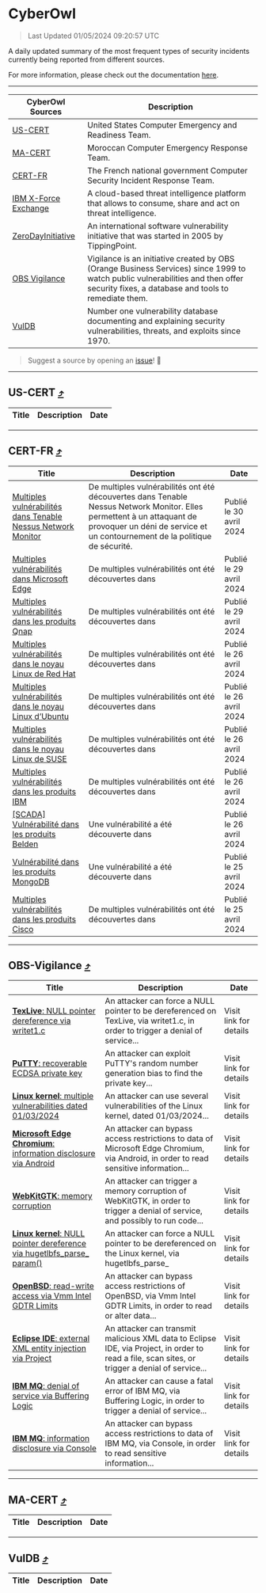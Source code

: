 
 <div id='top'></div>

# CyberOwl

 > Last Updated 01/05/2024 09:20:57 UTC
 
 A daily updated summary of the most frequent types of security incidents currently being reported from different sources.
 
 For more information, please check out the documentation [here](./docs/README.md).
 
 ---
 |CyberOwl Sources|Description|
 |---|---|
 |[US-CERT](#us-cert-arrow_heading_up)|United States Computer Emergency and Readiness Team.|
 |[MA-CERT](#ma-cert-arrow_heading_up)|Moroccan Computer Emergency Response Team.|
 |[CERT-FR](#cert-fr-arrow_heading_up)|The French national government Computer Security Incident Response Team.|
 |[IBM X-Force Exchange](#ibmcloud-arrow_heading_up)|A cloud-based threat intelligence platform that allows to consume, share and act on threat intelligence.|
 |[ZeroDayInitiative](#zerodayinitiative-arrow_heading_up)|An international software vulnerability initiative that was started in 2005 by TippingPoint.|
 |[OBS Vigilance](#obs-vigilance-arrow_heading_up)|Vigilance is an initiative created by OBS (Orange Business Services) since 1999 to watch public vulnerabilities and then offer security fixes, a database and tools to remediate them.|
 |[VulDB](#vuldb-arrow_heading_up)|Number one vulnerability database documenting and explaining security vulnerabilities, threats, and exploits since 1970.|
 
 > Suggest a source by opening an [issue](https://github.com/karimhabush/cyberowl/issues)! :raised_hands:
 ---

## US-CERT [:arrow_heading_up:](#cyberowl)

 |Title|Description|Date|
 |---|---|---|
 
 ---

## CERT-FR [:arrow_heading_up:](#cyberowl)

 |Title|Description|Date|
 |---|---|---|
 |[Multiples vulnérabilités dans Tenable Nessus Network Monitor](https://www.cert.ssi.gouv.fr/avis/CERTFR-2024-AVI-0356/)|De multiples vulnérabilités ont été découvertes dans Tenable Nessus Network Monitor. Elles permettent à un attaquant de provoquer un déni de service et un contournement de la politique de sécurité.|Publié le 30 avril 2024|
 |[Multiples vulnérabilités dans Microsoft Edge](https://www.cert.ssi.gouv.fr/avis/CERTFR-2024-AVI-0355/)|De multiples vulnérabilités ont été découvertes dans |Publié le 29 avril 2024|
 |[Multiples vulnérabilités dans les produits Qnap](https://www.cert.ssi.gouv.fr/avis/CERTFR-2024-AVI-0354/)|De multiples vulnérabilités ont été découvertes dans |Publié le 29 avril 2024|
 |[Multiples vulnérabilités dans le noyau Linux de Red Hat](https://www.cert.ssi.gouv.fr/avis/CERTFR-2024-AVI-0353/)|De multiples vulnérabilités ont été découvertes dans |Publié le 26 avril 2024|
 |[Multiples vulnérabilités dans le noyau Linux d’Ubuntu](https://www.cert.ssi.gouv.fr/avis/CERTFR-2024-AVI-0352/)|De multiples vulnérabilités ont été découvertes dans |Publié le 26 avril 2024|
 |[Multiples vulnérabilités dans le noyau Linux de SUSE](https://www.cert.ssi.gouv.fr/avis/CERTFR-2024-AVI-0351/)|De multiples vulnérabilités ont été découvertes dans |Publié le 26 avril 2024|
 |[Multiples vulnérabilités dans les produits IBM](https://www.cert.ssi.gouv.fr/avis/CERTFR-2024-AVI-0350/)|De multiples vulnérabilités ont été découvertes dans |Publié le 26 avril 2024|
 |[[SCADA] Vulnérabilité dans les produits Belden](https://www.cert.ssi.gouv.fr/avis/CERTFR-2024-AVI-0349/)|Une vulnérabilité a été découverte dans |Publié le 26 avril 2024|
 |[Vulnérabilité dans les produits MongoDB](https://www.cert.ssi.gouv.fr/avis/CERTFR-2024-AVI-0348/)|Une vulnérabilité a été découverte dans |Publié le 25 avril 2024|
 |[Multiples vulnérabilités dans les produits Cisco](https://www.cert.ssi.gouv.fr/avis/CERTFR-2024-AVI-0347/)|De multiples vulnérabilités ont été découvertes dans |Publié le 25 avril 2024|
 
 ---

## OBS-Vigilance [:arrow_heading_up:](#cyberowl)

 |Title|Description|Date|
 |---|---|---|
 |[<a href="https://vigilance.fr/vulnerability/TexLive-NULL-pointer-dereference-via-writet1-c-44074" class="noirorange"><b>TexLive</b>: NULL pointer dereference via writet1.c</a>](https://vigilance.fr/vulnerability/TexLive-NULL-pointer-dereference-via-writet1-c-44074)|An attacker can force a NULL pointer to be dereferenced on TexLive, via writet1.c, in order to trigger a denial of service...|Visit link for details|
 |[<a href="https://vigilance.fr/vulnerability/PuTTY-recoverable-ECDSA-private-key-44073" class="noirorange"><b>PuTTY</b>: recoverable ECDSA private key</a>](https://vigilance.fr/vulnerability/PuTTY-recoverable-ECDSA-private-key-44073)|An attacker can exploit PuTTY's random number generation bias to find the private key...|Visit link for details|
 |[<a href="https://vigilance.fr/vulnerability/Linux-kernel-multiple-vulnerabilities-dated-01-03-2024-43685" class="noirorange"><b>Linux kernel</b>: multiple vulnerabilities dated 01/03/2024</a>](https://vigilance.fr/vulnerability/Linux-kernel-multiple-vulnerabilities-dated-01-03-2024-43685)|An attacker can use several vulnerabilities of the Linux kernel, dated 01/03/2024...|Visit link for details|
 |[<a href="https://vigilance.fr/vulnerability/Microsoft-Edge-Chromium-information-disclosure-via-Android-43684" class="noirorange"><b>Microsoft Edge Chromium</b>: information disclosure via Android</a>](https://vigilance.fr/vulnerability/Microsoft-Edge-Chromium-information-disclosure-via-Android-43684)|An attacker can bypass access restrictions to data of Microsoft Edge Chromium, via Android, in order to read sensitive information...|Visit link for details|
 |[<a href="https://vigilance.fr/vulnerability/WebKitGTK-memory-corruption-41886" class="noirorange"><b>WebKitGTK</b>: memory corruption</a>](https://vigilance.fr/vulnerability/WebKitGTK-memory-corruption-41886)|An attacker can trigger a memory corruption of WebKitGTK, in order to trigger a denial of service, and possibly to run code...|Visit link for details|
 |[<a href="https://vigilance.fr/vulnerability/Linux-kernel-NULL-pointer-dereference-via-hugetlbfs-parse-param-44072" class="noirorange"><b>Linux kernel</b>: NULL pointer dereference via hugetlbfs_parse_<wbr>param()</wbr></a>](https://vigilance.fr/vulnerability/Linux-kernel-NULL-pointer-dereference-via-hugetlbfs-parse-param-44072)|An attacker can force a NULL pointer to be dereferenced on the Linux kernel, via hugetlbfs_parse_|Visit link for details|
 |[<a href="https://vigilance.fr/vulnerability/OpenBSD-read-write-access-via-Vmm-Intel-GDTR-Limits-43683" class="noirorange"><b>OpenBSD</b>: read-write access via Vmm Intel GDTR Limits</a>](https://vigilance.fr/vulnerability/OpenBSD-read-write-access-via-Vmm-Intel-GDTR-Limits-43683)|An attacker can bypass access restrictions of OpenBSD, via Vmm Intel GDTR Limits, in order to read or alter data...|Visit link for details|
 |[<a href="https://vigilance.fr/vulnerability/Eclipse-IDE-external-XML-entity-injection-via-Project-43682" class="noirorange"><b>Eclipse IDE</b>: external XML entity injection via Project</a>](https://vigilance.fr/vulnerability/Eclipse-IDE-external-XML-entity-injection-via-Project-43682)|An attacker can transmit malicious XML data to Eclipse IDE, via Project, in order to read a file, scan sites, or trigger a denial of service...|Visit link for details|
 |[<a href="https://vigilance.fr/vulnerability/IBM-MQ-denial-of-service-via-Buffering-Logic-43681" class="noirorange"><b>IBM MQ</b>: denial of service via Buffering Logic</a>](https://vigilance.fr/vulnerability/IBM-MQ-denial-of-service-via-Buffering-Logic-43681)|An attacker can cause a fatal error of IBM MQ, via Buffering Logic, in order to trigger a denial of service...|Visit link for details|
 |[<a href="https://vigilance.fr/vulnerability/IBM-MQ-information-disclosure-via-Console-43680" class="noirorange"><b>IBM MQ</b>: information disclosure via Console</a>](https://vigilance.fr/vulnerability/IBM-MQ-information-disclosure-via-Console-43680)|An attacker can bypass access restrictions to data of IBM MQ, via Console, in order to read sensitive information...|Visit link for details|
 
 ---

## MA-CERT [:arrow_heading_up:](#cyberowl)

 |Title|Description|Date|
 |---|---|---|
 
 ---

## VulDB [:arrow_heading_up:](#cyberowl)

 |Title|Description|Date|
 |---|---|---|
 